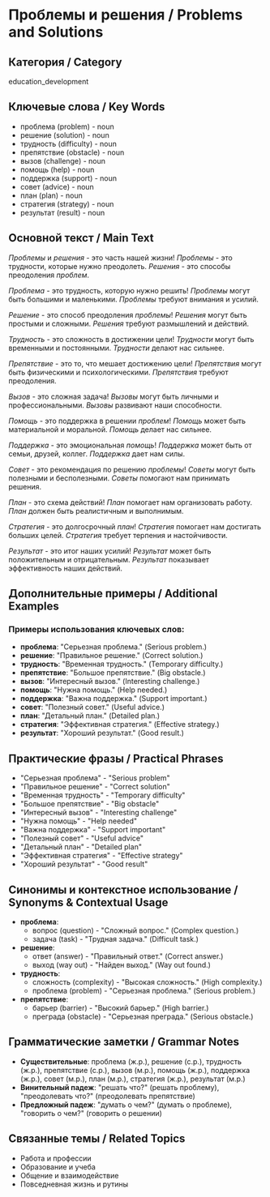 # Проблемы и решения / Problems and Solutions

## Категория / Category
education_development


## Ключевые слова / Key Words
- проблема (problem) - noun
- решение (solution) - noun
- трудность (difficulty) - noun
- препятствие (obstacle) - noun
- вызов (challenge) - noun
- помощь (help) - noun
- поддержка (support) - noun
- совет (advice) - noun
- план (plan) - noun
- стратегия (strategy) - noun
- результат (result) - noun

## Основной текст / Main Text

*Проблемы* и *решения* - это часть нашей жизни! *Проблемы* - это трудности, которые нужно преодолеть. *Решения* - это способы преодоления *проблем*.

*Проблема* - это трудность, которую нужно решить! *Проблемы* могут быть большими и маленькими. *Проблемы* требуют внимания и усилий.

*Решение* - это способ преодоления *проблемы*! *Решения* могут быть простыми и сложными. *Решения* требуют размышлений и действий.

*Трудность* - это сложность в достижении цели! *Трудности* могут быть временными и постоянными. *Трудности* делают нас сильнее.

*Препятствие* - это то, что мешает достижению цели! *Препятствия* могут быть физическими и психологическими. *Препятствия* требуют преодоления.

*Вызов* - это сложная задача! *Вызовы* могут быть личными и профессиональными. *Вызовы* развивают наши способности.

*Помощь* - это поддержка в решении *проблем*! *Помощь* может быть материальной и моральной. *Помощь* делает нас сильнее.

*Поддержка* - это эмоциональная *помощь*! *Поддержка* может быть от семьи, друзей, коллег. *Поддержка* дает нам силы.

*Совет* - это рекомендация по решению *проблемы*! *Советы* могут быть полезными и бесполезными. *Советы* помогают нам принимать решения.

*План* - это схема действий! *План* помогает нам организовать работу. *План* должен быть реалистичным и выполнимым.

*Стратегия* - это долгосрочный *план*! *Стратегия* помогает нам достигать больших целей. *Стратегия* требует терпения и настойчивости.

*Результат* - это итог наших усилий! *Результат* может быть положительным и отрицательным. *Результат* показывает эффективность наших действий.

## Дополнительные примеры / Additional Examples

### Примеры использования ключевых слов:
- **проблема**: "Серьезная проблема." (Serious problem.)
- **решение**: "Правильное решение." (Correct solution.)
- **трудность**: "Временная трудность." (Temporary difficulty.)
- **препятствие**: "Большое препятствие." (Big obstacle.)
- **вызов**: "Интересный вызов." (Interesting challenge.)
- **помощь**: "Нужна помощь." (Help needed.)
- **поддержка**: "Важна поддержка." (Support important.)
- **совет**: "Полезный совет." (Useful advice.)
- **план**: "Детальный план." (Detailed plan.)
- **стратегия**: "Эффективная стратегия." (Effective strategy.)
- **результат**: "Хороший результат." (Good result.)

## Практические фразы / Practical Phrases

- "Серьезная проблема" - "Serious problem"
- "Правильное решение" - "Correct solution"
- "Временная трудность" - "Temporary difficulty"
- "Большое препятствие" - "Big obstacle"
- "Интересный вызов" - "Interesting challenge"
- "Нужна помощь" - "Help needed"
- "Важна поддержка" - "Support important"
- "Полезный совет" - "Useful advice"
- "Детальный план" - "Detailed plan"
- "Эффективная стратегия" - "Effective strategy"
- "Хороший результат" - "Good result"

## Синонимы и контекстное использование / Synonyms & Contextual Usage

- **проблема**: 
  - вопрос (question) - "Сложный вопрос." (Complex question.)
  - задача (task) - "Трудная задача." (Difficult task.)
- **решение**: 
  - ответ (answer) - "Правильный ответ." (Correct answer.)
  - выход (way out) - "Найден выход." (Way out found.)
- **трудность**: 
  - сложность (complexity) - "Высокая сложность." (High complexity.)
  - проблема (problem) - "Серьезная проблема." (Serious problem.)
- **препятствие**: 
  - барьер (barrier) - "Высокий барьер." (High barrier.)
  - преграда (obstacle) - "Серьезная преграда." (Serious obstacle.)

## Грамматические заметки / Grammar Notes

- **Существительные**: проблема (ж.р.), решение (с.р.), трудность (ж.р.), препятствие (с.р.), вызов (м.р.), помощь (ж.р.), поддержка (ж.р.), совет (м.р.), план (м.р.), стратегия (ж.р.), результат (м.р.)
- **Винительный падеж**: "решать что?" (решать проблему), "преодолевать что?" (преодолевать препятствие)
- **Предложный падеж**: "думать о чем?" (думать о проблеме), "говорить о чем?" (говорить о решении)

## Связанные темы / Related Topics

- Работа и профессии
- Образование и учеба
- Общение и взаимодействие
- Повседневная жизнь и рутины
